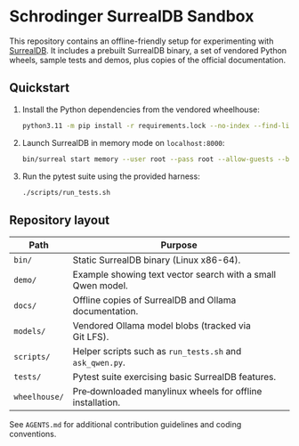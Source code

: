 # Schrodinger SurrealDB Sandbox

This repository contains an offline-friendly setup for experimenting with [SurrealDB](https://surrealdb.com/). It includes a prebuilt SurrealDB binary, a set of vendored Python wheels, sample tests and demos, plus copies of the official documentation.

## Quickstart

1. Install the Python dependencies from the vendored wheelhouse:

   ```bash
   python3.11 -m pip install -r requirements.lock --no-index --find-links wheelhouse
   ```

2. Launch SurrealDB in memory mode on `localhost:8000`:

   ```bash
   bin/surreal start memory --user root --pass root --allow-guests --bind 127.0.0.1:8000
   ```

3. Run the pytest suite using the provided harness:

   ```bash
   ./scripts/run_tests.sh
   ```

## Repository layout

| Path          | Purpose                                                        |
|---------------|----------------------------------------------------------------|
| `bin/`        | Static SurrealDB binary (Linux x86-64).                         |
| `demo/`       | Example showing text vector search with a small Qwen model.    |
| `docs/`       | Offline copies of SurrealDB and Ollama documentation.          |
| `models/`     | Vendored Ollama model blobs (tracked via Git LFS).             |
| `scripts/`    | Helper scripts such as `run_tests.sh` and `ask_qwen.py`.       |
| `tests/`      | Pytest suite exercising basic SurrealDB features.              |
| `wheelhouse/` | Pre‑downloaded manylinux wheels for offline installation.      |

See `AGENTS.md` for additional contribution guidelines and coding conventions.

